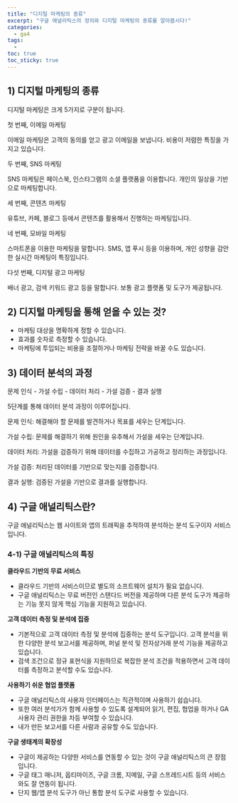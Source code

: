 ```yaml
---
title: "디지털 마케팅의 종류"
excerpt: "구글 애널리틱스의 정의와 디지털 마케팅의 종류를 알아봅시다!"
categories:
  - ga4
tags:
  - 
toc: true
toc_sticky: true
---
```


## 1) 디지털 마케팅의 종류

디지털 마케팅은 크게 5가지로 구분이 됩니다.

첫 번째, 이메일 마케팅

이메일 마케팅은 고객의 동의를 얻고 광고 이메일을 보냅니다. 비용이 저렴한 특징을 가지고 있습니다.

두 번째, SNS 마케팅

SNS 마케팅은 페이스북, 인스타그램의 소셜 플랫폼을 이용합니다. 개인의 일상을 기반으로 마케팅합니다.

세 번째, 콘텐츠 마케팅

유튜브, 카페, 블로그 등에서 콘텐츠를 활용해서 진행하는 마케팅입니다.

네 번째, 모바일 마케팅

스마트폰을 이용한 마케팅을 말합니다. SMS, 앱 푸시 등을 이용하며, 개인 성향을 감안한 실시간 마케팅이 특징입니다.

다섯 번째, 디지털 광고 마케팅

배너 광고, 검색  키워드 광고 등을 말합니다. 보통 광고 플랫폼 및 도구가 제공됩니다.

## 2) 디지털 마케팅을 통해 얻을 수 있는 것?

- 마케팅 대상을 명확하게 정할 수 있습니다.
- 효과를 숫자로 측정할 수 있습니다.
- 마케팅에 투입되는 비용을 조절하거나 마케팅 전략을 바꿀 수도 있습니다.

## 3) 데이터 분석의 과정

문제 인식 - 가설 수립 - 데이터 처리 - 가설 검증 - 결과 실행

5단계를 통해 데이터 분석 과정이 이루어집니다.

문제 인식: 해결해야 할 문제를 발견하거나 목표를 세우는 단계입니다.

가설 수립: 문제를 해결하기 위해 원인을 유추해서 가설을 세우는 단계입니다.

데이터 처리: 가설을 검증하기 위해 데이터를 수집하고 가공하고 정리하는 과정입니다.

가설 검증: 처리된 데이터를 기반으로 맞는지를 검증합니다.

결과 실행: 검증된 가설을 기반으로 결과를 실행합니다.

## 4) 구글 애널리틱스란?

구글 애널리틱스는 웹 사이트와 앱의 트래픽을 추적하여 분석하는 분석 도구이자 서비스입니다.

### 4-1) 구글 애널리틱스의 특징

**클라우드 기반의 무료 서비스**

- 클라우드 기반의 서비스이므로 별도의 소프트웨어 설치가 필요 없습니다.
- 구글 애널리틱스는 무료 버전인 스탠다드 버전을 제공하며 다른 분석 도구가 제공하는 기능 못지 않게 핵심 기능을 지원하고 있습니다.

**고객 데이터 측정 및 분석에 집중**

- 기본적으로 고객 데이터 측정 및 분석에 집중하는 분석 도구입니다. 고객 분석을 위한 다양한 분석 보고서를 제공하며, 퍼널 분석 및 전자상거래 분석 기능을 제공하고 있습니다.
- 검색 조건으로 정규 표현식을 지원하므로 복잡한 분석 조건을 적용하면서 고객 데이터를 측정하고 분석할 수도 있습니다.

**사용하기 쉬운 협업 플랫폼**

- 구글 애널리틱스의 사용자 인터페이스는 직관적이며 사용하기 쉽습니다.
- 또한 여러 분석가가 함께 사용할 수 있도록 설계되어 읽기, 편집, 협업을 하거나 GA 사용자 관리 권한을 차등 부여할 수 있습니다.
- 내가 만든 보고서를 다른 사람과 공유할 수도 있습니다.

**구글 생태계의 확장성**

- 구글이 제공하는 다양한 서비스를 연동할 수 있는 것이 구글 애널리틱스의 큰 장점입니다.
- 구글 태그 매니저, 옵티마이즈, 구글 크롬, 지메일, 구글 스프레드시트 등의 서비스와도 잘 연동이 됩니다.
- 단지 웹/앱 분석 도구가 아닌 통합 분석 도구로 사용할 수 있습니다.